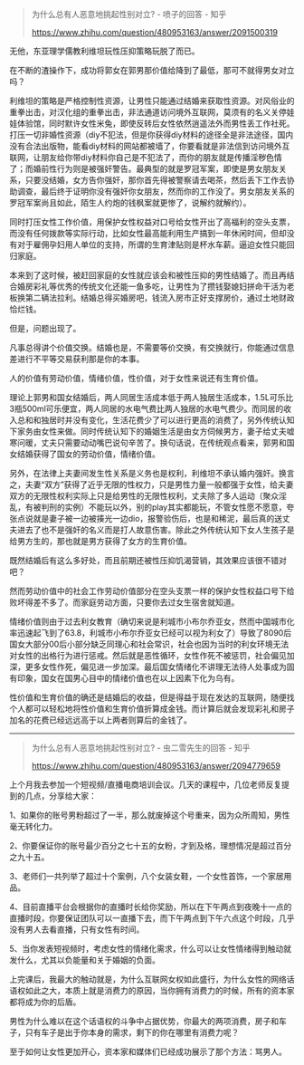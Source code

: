 > 为什么总有人恶意地挑起性别对立? - 喷子的回答 - 知乎
> 
> https://www.zhihu.com/question/480953163/answer/2091500319



无他，东亚理学儒教利维坦玩性压抑策略玩脱了而已。

在不断的渣操作下，成功将郭女在郭男那价值给降到了最低，那可不就得男女对立吗？

利维坦的策略是严格控制性资源，让男性只能通过结婚来获取性资源。对风俗业的重拳出击，对汉化组的重拳出击，非法通道访问境外互联网，莫须有的名义关停娃娃体验馆，同时默许女性米兔，即使反转后女性依然逍遥法外而男性丢工作社死。打压一切非婚性资源（diy不犯法，但是你获得diy材料的途径全是非法途径，国内没有合法出版物，能看diy材料的网站都被墙了，你要看就是非法信到访问境外互联网，让朋友给你带diy材料你自己是不犯法了，而你的朋友就是传播淫秽色情了；而婚前性行为则是被强奸警告。最典型的就是罗冠军案，即使是男女朋友关系，只要没结婚，女方告你强奸，那你首先得被警察请去喝茶，然后丢下工作去协助调查，最后终于证明你没有强奸你女朋友，然而你的工作没了。男女朋友关系的罗冠军案尚且如此，陌生人约炮的钱枫案就更惨了，说解约就解约）。

同时打压女性工作价值，用保护女性权益对口号给女性开出了高福利的空头支票，而没有任何拨款等实际行动，比如女性最高能利用生产搞到一年休闲时间，但却没有对于雇佣孕妇用人单位的支持，所谓的生育津贴则是杯水车薪。逼迫女性只能回归家庭。

本来到了这时候，被赶回家庭的女性就应该会和被性压抑的男性结婚了。而且再结合婚房彩礼等优秀的传统文化还能一鱼多吃，让男性为了攒钱娶媳妇拼命干活为老板换第二辆法拉利。结婚总得买婚房吧，钱流入房市正好支撑房价，通过土地财政恰烂钱。

但是，问题出现了。

凡事总得讲个价值交换。结婚也是，不需要等价交换，有交换就行，你能通过信息差进行不平等交易获利那是你的本事。

人的价值有劳动价值，情绪价值，性价值，对于女性来说还有生育价值。

理论上郭男和国女结婚后，两人同居生活成本低于两人独居生活成本，1.5L可乐比3瓶500ml可乐便宜，两人同居的水电气费比两人独居的水电气费少。而同居的收入总和和独居时并没有变化，生活花费少了可以进行更高的消费了，另外传统认知下家务由女性来做。同时传统认知下的婚姻生活是由女方伺候男方，妻子给丈夫嘘寒问暖，丈夫只需要动动嘴巴说句辛苦了。换句话说，在传统观点看来，郭男和国女结婚获得了国女的劳动价值，情绪价值。

另外，在法律上夫妻间发生性关系是义务也是权利，利维坦不承认婚内强奸。换言之，夫妻“双方”获得了近乎无限的性权力，只是男性力量一般都强于女性，给夫妻双方的无限性权利实际上只是给男性的无限性权利，丈夫除了多人运动（聚众淫乱，有被判刑的实例）不能玩以外，别的play其实都能玩，不管女性愿不愿意，夸张点说就是妻子被一边被揍光一边dio，报警验伤后，也是和稀泥，最后真的送丈夫进去了也不是强奸的名义而是打人故意伤害。除此之外传统认知下女人生孩子是给男方生的，那也就是男方获得了女方的生育价值。

既然结婚后有这么多好处，而且前期还被性压抑饥渴营销，其效果应该很不错对吧？

然而劳动价值中的社会工作劳动价值部分在空头支票一样的保护女性权益口号下给败坏得差不多了。而家庭劳动方面，只要你去过女生宿舍就知道。

情绪价值则由于过去利女教育（确切来说是利城市小布尔乔亚女，然而中国城市化率迅速起飞到了63.8，利城市小布尔乔亚女已经可以视为利女了）导致了8090后国女大部分00后小部分缺乏同理心和社会常识，社会也因为当时的利女环境无法对女性的出格行为进行惩戒。然后就是恶性循环，女性作死不被惩罚，社会偏见加深，更多女性作死，偏见进一步加深。最后国女情绪化不讲理无法待人处事成为固有印象，国女在国男心目中的情绪价值也在以上因素下化为乌有。

性价值和生育价值的确还是结婚后的收益，但是得益于现在发达的互联网，随便找个人都可以轻松地将性价值和生育价值折算成金钱。而计算后就会发现彩礼和房子加名的花费已经远远高于以上两者则算后的金钱了。

---

> 为什么总有人恶意地挑起性别对立? - 虫二雪先生的回答 - 知乎
> 
>https://www.zhihu.com/question/480953163/answer/2094779659

上个月我去参加一个短视频/直播电商培训会议。几天的课程中，几位老师反复提到的几点，分享给大家：

1、如果你的账号男粉超过了一半，那么就废掉这个号重来，因为众所周知，男性毫无转化力。

2、你要保证你的账号最少百分之七十五的女粉，才到及格，理想情况是超过百分之九十五。

3、老师们一共列举了超过十个案例，八个女装女鞋，一个女性首饰，一个家居用品。

4、目前直播平台会根据你的直播时长给你奖励，所以在下午两点到夜晚十一点的直播时段，你要保证团队可以一直播下去，而下午两点到下午六点这个时段，几乎没有男人去看直播，只有女性有时间。

5、当你发表短视频时，考虑女性的情绪化需求，什么可以让女性情绪得到触动就发什么，尤其以负能量和关于婚姻的负面。

上完课后，我最大的触动就是，为什么互联网女权如此盛行，为什么女性的网络话语权如此之大，本质上就是消费力的原因，当你拥有消费力的时候，所有的资本家都将成为你的后盾。

男性为什么难以在这个话语权的斗争中占据优势，你最大的两项消费，房子和车子，只有车子是出于你本身的需求，剩下的你在哪里有消费力呢？

至于如何让女性更加开心，资本家和媒体们已经成功展示了那个方法：骂男人。
